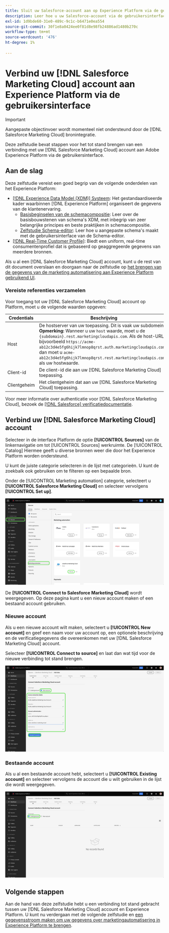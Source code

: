 ```yaml
---
title: Sluit uw Salesforce-account aan op Experience Platform via de gebruikersinterface
description: Leer hoe u uw Salesforce-account via de gebruikersinterface kunt verbinden met Experience Platform.
exl-id: 1d9bde60-31e0-489c-9c1c-b6471e0ea554
source-git-commit: 30f1e8a0424ee0f81d8e98fb24886ad1480b270c
workflow-type: tm+mt
source-wordcount: '476'
ht-degree: 1%

---
```


# Verbind uw [!DNL Salesforce Marketing Cloud] account aan Experience Platform via de gebruikersinterface

>[!IMPORTANT]
>
>Aangepaste objectinvoer wordt momenteel niet ondersteund door de [!DNL Salesforce Marketing Cloud] bronintegratie.

Deze zelfstudie bevat stappen voor het tot stand brengen van een verbinding met uw [!DNL Salesforce Marketing Cloud] account aan Adobe Experience Platform via de gebruikersinterface.

## Aan de slag

Deze zelfstudie vereist een goed begrip van de volgende onderdelen van het Experience Platform:

* [[!DNL Experience Data Model (XDM)] Systeem](../../../../../xdm/home.md): Het gestandaardiseerde kader waarbinnen [!DNL Experience Platform] organiseert de gegevens van de klantenervaring.
   * [Basisbeginselen van de schemacompositie](../../../../../xdm/schema/composition.md): Leer over de basisbouwstenen van schema&#39;s XDM, met inbegrip van zeer belangrijke principes en beste praktijken in schemacompositie.
   * [Zelfstudie Schema-editor](../../../../../xdm/tutorials/create-schema-ui.md): Leer hoe u aangepaste schema&#39;s maakt met de gebruikersinterface van de Schema-editor.
* [[!DNL Real-Time Customer Profile]](../../../../../profile/home.md): Biedt een uniform, real-time consumentenprofiel dat is gebaseerd op geaggregeerde gegevens van meerdere bronnen.

Als u al een [!DNL Salesforce Marketing Cloud] account, kunt u de rest van dit document overslaan en doorgaan naar de zelfstudie op [het brengen van de gegevens van de marketing automatisering aan Experience Platform gebruikend UI](../../dataflow/marketing-automation.md).

### Vereiste referenties verzamelen

Voor toegang tot uw [!DNL Salesforce Marketing Cloud] account op Platform, moet u de volgende waarden opgeven:

| Credentials | Beschrijving |
| ---------- | ----------- |
| Host | De hostserver van uw toepassing. Dit is vaak uw subdomein. **Opmerking:** Wanneer u uw `host` waarde, moet u de `{subdomain}.rest.marketingcloudapis.com`. Als de host-URL bijvoorbeeld `https://acme-ab12c3d4e5fg6hijk7lmnop8qrst.auth.marketingcloudapis.com/`, dan moet u `acme-ab12c3d4e5fg6hijk7lmnop8qrst.rest.marketingcloudapis.com/` als uw hostwaarde. |
| Client-id | De client-id die aan uw [!DNL Salesforce Marketing Cloud] toepassing. |
| Clientgeheim | Het clientgeheim dat aan uw [!DNL Salesforce Marketing Cloud] toepassing. |

Voor meer informatie over authenticatie voor [!DNL Salesforce Marketing Cloud], bezoek de [[!DNL Salesforce] verificatiedocumentatie](https://developer.salesforce.com/docs/atlas.en-us.mc-apis.meta/mc-apis/authentication.htm).

## Verbind uw [!DNL Salesforce Marketing Cloud] account

Selecteer in de interface Platform de optie **[!UICONTROL Sources]** van de linkernavigatie om tot [!UICONTROL Sources] werkruimte. De [!UICONTROL Catalog] Hiermee geeft u diverse bronnen weer die door het Experience Platform worden ondersteund.

U kunt de juiste categorie selecteren in de lijst met categorieën. U kunt de zoekbalk ook gebruiken om te filteren op een bepaalde bron.

Onder de [!UICONTROL Marketing automation] categorie, selecteert u **[!UICONTROL Salesforce Marketing Cloud]** en selecteer vervolgens **[!UICONTROL Set up]**.

![De broncatalogus met de bron van de Marketing Cloud Salesforce geselecteerd.](../../../../images/tutorials/create/salesforce-marketing-cloud/catalog.png)

De **[!UICONTROL Connect to Salesforce Marketing Cloud]** wordt weergegeven. Op deze pagina kunt u een nieuw account maken of een bestaand account gebruiken.

### Nieuwe account

Als u een nieuwe account wilt maken, selecteert u **[!UICONTROL New account]** en geef een naam voor uw account op, een optionele beschrijving en de verificatiegegevens die overeenkomen met uw [!DNL Salesforce Marketing Cloud] account.

Selecteer **[!UICONTROL Connect to source]** en laat dan wat tijd voor de nieuwe verbinding tot stand brengen.

![De nieuwe accountinterface waar u een nieuw account voor Salesforce-Marketing Cloud kunt verifiëren.](../../../../images/tutorials/create/salesforce-marketing-cloud/new.png)

### Bestaande account

Als u al een bestaande account hebt, selecteert u **[!UICONTROL Existing account]** en selecteer vervolgens de account die u wilt gebruiken in de lijst die wordt weergegeven.

![De bestaande accountinterface waarin u een keuze kunt maken uit een lijst met bestaande Salesforce-Marketing Cloud-accounts.](../../../../images/tutorials/create/salesforce-marketing-cloud/existing.png)

## Volgende stappen

Aan de hand van deze zelfstudie hebt u een verbinding tot stand gebracht tussen uw [!DNL Salesforce Marketing Cloud] account en Experience Platform. U kunt nu verdergaan met de volgende zelfstudie en [een gegevensstroom maken om uw gegevens over marketingautomatisering in Experience Platform te brengen](../../dataflow/marketing-automation.md).
